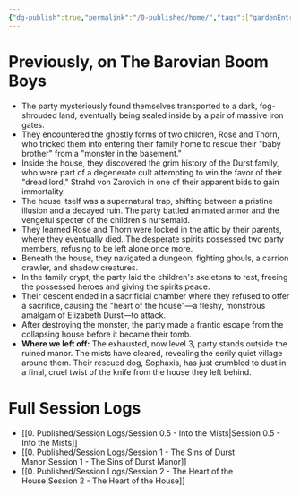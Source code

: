 ```yaml
---
{"dg-publish":true,"permalink":"/0-published/home/","tags":["gardenEntry"]}
---
```


# Previously, on The Barovian Boom Boys

- The party mysteriously found themselves transported to a dark, fog-shrouded land, eventually being sealed inside by a pair of massive iron gates.
- They encountered the ghostly forms of two children, Rose and Thorn, who tricked them into entering their family home to rescue their "baby brother" from a "monster in the basement."
- Inside the house, they discovered the grim history of the Durst family, who were part of a degenerate cult attempting to win the favor of their "dread lord," Strahd von Zarovich in one of their apparent bids to gain immortality.
- The house itself was a supernatural trap, shifting between a pristine illusion and a decayed ruin. The party battled animated armor and the vengeful specter of the children's nursemaid.
- They learned Rose and Thorn were locked in the attic by their parents, where they eventually died. The desperate spirits possessed two party members, refusing to be left alone once more.
- Beneath the house, they navigated a dungeon, fighting ghouls, a carrion crawler, and shadow creatures.
- In the family crypt, the party laid the children's skeletons to rest, freeing the possessed heroes and giving the spirits peace.
- Their descent ended in a sacrificial chamber where they refused to offer a sacrifice, causing the "heart of the house"—a fleshy, monstrous amalgam of Elizabeth Durst—to attack.
- After destroying the monster, the party made a frantic escape from the collapsing house before it became their tomb.
- **Where we left off:** The exhausted, now level 3, party stands outside the ruined manor. The mists have cleared, revealing the eerily quiet village around them. Their rescued dog, Sophaxis, has just crumbled to dust in a final, cruel twist of the knife from the house they left behind.

# Full Session Logs

- [[0. Published/Session Logs/Session 0.5 - Into the Mists\|Session 0.5 - Into the Mists]]
- [[0. Published/Session Logs/Session 1 - The Sins of Durst Manor\|Session 1 - The Sins of Durst Manor]]
- [[0. Published/Session Logs/Session 2 - The Heart of the House\|Session 2 - The Heart of the House]]